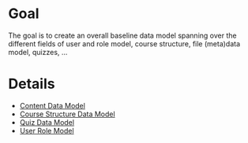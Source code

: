 # Goal

The goal is to create an overall baseline data model spanning over the different fields of user and role model, course structure, file (meta)data model, quizzes, ...

# Details

* [Content Data Model](./Application-Architecture--Data-Model--Content)
* [Course Structure Data Model](./Application-Architecture--Data-Model--Course)
* [Quiz Data Model](./Application-Architecture--Data-Model--Quiz)
* [User Role Model](./Application-Architecture--Data-Model--User)
